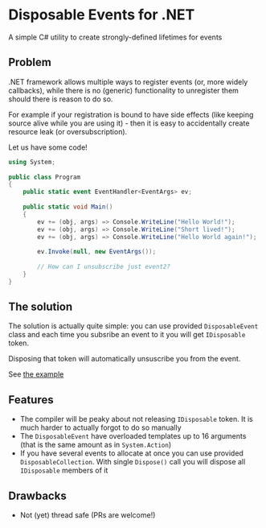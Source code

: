 # Disposable Events for .NET

A simple C# utility to create strongly-defined lifetimes for events

## Problem

.NET framework allows multiple ways to register events (or, more widely callbacks),
while there is no (generic) functionality to unregister them should there is reason to do so.

For example if your registration is bound to have side effects (like keeping source
alive while you are using it) - then it is easy to accidentally create resource leak (or oversubscription).

Let us have some code!

```C#
using System;
					
public class Program
{
	public static event EventHandler<EventArgs> ev;
	
	public static void Main()
	{
		ev += (obj, args) => Console.WriteLine("Hello World!");
		ev += (obj, args) => Console.WriteLine("Short lived!");
		ev += (obj, args) => Console.WriteLine("Hello World again!");
		
		ev.Invoke(null, new EventArgs());
		
		// How can I unsubscribe just event2?
	}
}
```

## The solution

The solution is actually quite simple: you can use provided `DisposableEvent` class
and each time you subsribe an event to it you will get `IDisposable` token.

Disposing that token will automatically unsuscribe you from the event.

See [the example](example/Program.cs)

## Features

 - The compiler will be peaky about not releasing `IDisposable` token. It is much
   harder to actually forgot to do so manually
 - The `DisposableEvent` have overloaded templates up to 16 arguments
   (that is the same amount as in `System.Action`)
 - If you have several events to allocate at once you can use provided `DisposableCollection`.
   With single `Dispose()` call you will dispose all `IDisposable` members of it

## Drawbacks

 - Not (yet) thread safe (PRs are welcome!)
